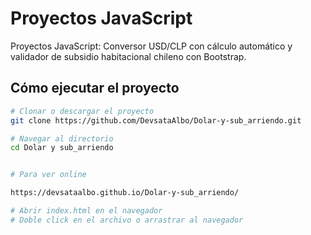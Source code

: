 # Proyectos JavaScript

Proyectos JavaScript: Conversor USD/CLP con cálculo automático y validador de subsidio habitacional chileno con Bootstrap.

## Cómo ejecutar el proyecto

```bash
# Clonar o descargar el proyecto
git clone https://github.com/DevsataAlbo/Dolar-y-sub_arriendo.git

# Navegar al directorio
cd Dolar y sub_arriendo


# Para ver online 

https://devsataalbo.github.io/Dolar-y-sub_arriendo/

# Abrir index.html en el navegador
# Doble click en el archivo o arrastrar al navegador
```




